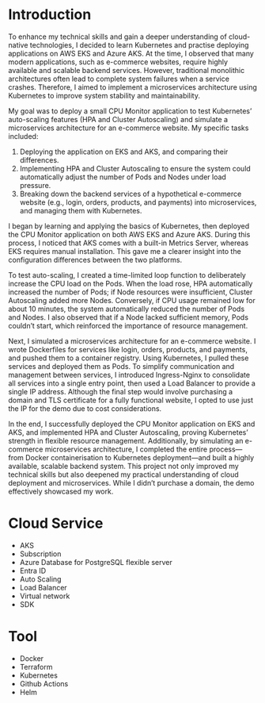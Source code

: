 
# Introduction
To enhance my technical skills and gain a deeper understanding of cloud-native technologies, I decided to learn Kubernetes and practise deploying applications on AWS EKS and Azure AKS. At the time, I observed that many modern applications, such as e-commerce websites, require highly available and scalable backend services. However, traditional monolithic architectures often lead to complete system failures when a service crashes. Therefore, I aimed to implement a microservices architecture using Kubernetes to improve system stability and maintainability.

My goal was to deploy a small CPU Monitor application to test Kubernetes’ auto-scaling features (HPA and Cluster Autoscaling) and simulate a microservices architecture for an e-commerce website. My specific tasks included:

1. Deploying the application on EKS and AKS, and comparing their differences.
2. Implementing HPA and Cluster Autoscaling to ensure the system could automatically adjust the number of Pods and Nodes under load pressure.
3. Breaking down the backend services of a hypothetical e-commerce website (e.g., login, orders, products, and payments) into microservices, and managing them with Kubernetes.

I began by learning and applying the basics of Kubernetes, then deployed the CPU Monitor application on both AWS EKS and Azure AKS. During this process, I noticed that AKS comes with a built-in Metrics Server, whereas EKS requires manual installation. This gave me a clearer insight into the configuration differences between the two platforms.

To test auto-scaling, I created a time-limited loop function to deliberately increase the CPU load on the Pods. When the load rose, HPA automatically increased the number of Pods; if Node resources were insufficient, Cluster Autoscaling added more Nodes. Conversely, if CPU usage remained low for about 10 minutes, the system automatically reduced the number of Pods and Nodes. I also observed that if a Node lacked sufficient memory, Pods couldn’t start, which reinforced the importance of resource management.

Next, I simulated a microservices architecture for an e-commerce website. I wrote Dockerfiles for services like login, orders, products, and payments, and pushed them to a container registry. Using Kubernetes, I pulled these services and deployed them as Pods. To simplify communication and management between services, I introduced Ingress-Nginx to consolidate all services into a single entry point, then used a Load Balancer to provide a single IP address. Although the final step would involve purchasing a domain and TLS certificate for a fully functional website, I opted to use just the IP for the demo due to cost considerations.

In the end, I successfully deployed the CPU Monitor application on EKS and AKS, and implemented HPA and Cluster Autoscaling, proving Kubernetes’ strength in flexible resource management. Additionally, by simulating an e-commerce microservices architecture, I completed the entire process—from Docker containerisation to Kubernetes deployment—and built a highly available, scalable backend system. This project not only improved my technical skills but also deepened my practical understanding of cloud deployment and microservices. While I didn’t purchase a domain, the demo effectively showcased my work.

# Cloud Service
- AKS
- Subscription
- Azure Database for PostgreSQL flexible server
- Entra ID
- Auto Scaling
- Load Balancer
- Virtual network
- SDK

# Tool
- Docker
- Terraform
- Kubernetes
- Github Actions
- Helm
